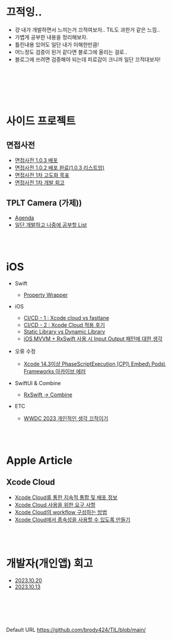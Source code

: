 # 끄적잉..
* 걍 내가 개발하면서 느끼는거 끄적여보자.. TIL도 과한거 같은 느낌..
* 가볍게 공부한 내용을 정리해보자.
* 틀린내용 있어도 일단 내가 이해한만큼!
* 어느정도 검증이 된거 같다면 블로그에 올리는 걸로..
* 블로그에 쓰려면 검증해야 되는데 피로감이 크니까 일단 끄적대보자!

<br/><br/>


<br/><br/>

# 사이드 프로젝트
## 면접사전
* [면접사전 1.0.3 배포](https://github.com/brody424/TIL/blob/main/ios/sideproject/interview_dictionary_4.md)
* [면접사전 1.0.2 배포 완료(1.0.3 리스트업)](https://github.com/brody424/TIL/blob/main/ios/sideproject/interview_dictionary_3.md)
* [면접사전 1차 고도화 목표](https://github.com/brody424/TIL/blob/main/ios/sideproject/interview_dictionary_2.md)
* [면접사전 1차 개발 회고](https://github.com/brody424/TIL/blob/main/ios/sideproject/interview_dictionary_1.md)

## TPLT Camera (가제))
* [Agenda](https://github.com/brody424/TIL/blob/main/ios/sideproject/tplt/agenda.md)
* [일단 개발하고 나중에 공부할 List](https://github.com/brody424/TIL/blob/main/ios/sideproject/tplt/first_develop_after_study_list)

<br/><br/>

# iOS
* Swift
    * [Property Wrapper](https://github.com/brody424/TIL/tree/main/ios/til/property_wrapper.md) 

* iOS
    * [CI/CD - 1 : Xcode cloud vs fastlane](https://github.com/brody424/TIL/tree/main/ios/cicd_1.md)
    * [CI/CD - 2 : Xcode Cloud 적용 후기](https://github.com/brody424/TIL/tree/main/ios/cicd_2.md)
    * [Static Library vs Dynamic Library](https://github.com/brody424/TIL/tree/main/ios/til/static_library_dynamic_library.md)
    * [iOS MVVM + RxSwift 사용 시  Input Output 패턴에 대한 생각](https://github.com/brody424/TIL/tree/main/ios/til/mvvm_input_output_0.md)

* 오류 수정
    * [Xcode 14.3이상 PhaseScriptExecution [CP]\ Embed\ Pods\ Frameworks 아카이브 에러](https://github.com/brody424/TIL/blob/main/ios/error/xcode_14_3_error.md)

* SwiftUI & Combine
    * [RxSwift -> Combine](https://github.com/brody424/TIL/blob/main/ios/til/combine_swiftui/rxswift_combine_convert.md)

* ETC
    * [WWDC 2023 개인적인 생각 끄적이기](https://github.com/brody424/TIL/blob/main/ios/etc/wwdc_2023_personal_thoughts.md)

<br/><br/>

# Apple Article 

## Xcode Cloud
- [Xcode Cloud를 통한 지속적 통합 및 배포 정보](https://github.com/brody424/TIL/tree/main/ios/documentation/About_continuous_integration_and_delivery_with_Xcode_Cloud.md)
- [Xcode Cloud 사용을 위한 요구 사항](https://github.com/brody424/TIL/tree/main/ios/documentation/Requirements_for_using_Xcode_Cloud.md)
- [Xcode Cloud의 workflow 구성하는 방법](https://github.com/brody424/TIL/tree/main/ios/documentation/Configuring_your_first_Xcode_Cloud_workflow.md)
- [Xcode Cloud에서 종속성을 사용할 수  있도록 만들기](https://github.com/brody424/TIL/tree/main/ios/documentation/Making_dependencies_available_to_Xcode_Cloud.md)


<br/><br/>

# 개발자(개인앱) 회고 
- [2023.10.20](https://github.com/brody424/TIL/tree/main/ios/diary/231020.md)
- [2023.10.13](https://github.com/brody424/TIL/tree/main/ios/diary/231013.md)


<br/><br/><br/><br/><br/>
Default URL https://github.com/brody424/TIL/blob/main/
